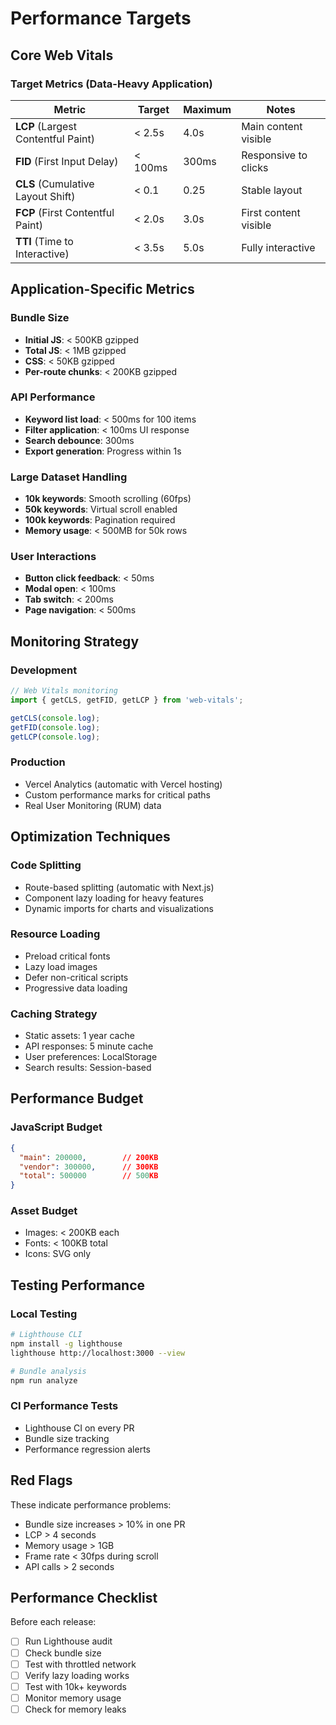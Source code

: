 # Performance Targets

## Core Web Vitals

### Target Metrics (Data-Heavy Application)

| Metric | Target | Maximum | Notes |
|--------|--------|---------|-------|
| **LCP** (Largest Contentful Paint) | < 2.5s | 4.0s | Main content visible |
| **FID** (First Input Delay) | < 100ms | 300ms | Responsive to clicks |
| **CLS** (Cumulative Layout Shift) | < 0.1 | 0.25 | Stable layout |
| **FCP** (First Contentful Paint) | < 2.0s | 3.0s | First content visible |
| **TTI** (Time to Interactive) | < 3.5s | 5.0s | Fully interactive |

## Application-Specific Metrics

### Bundle Size
- **Initial JS**: < 500KB gzipped
- **Total JS**: < 1MB gzipped
- **CSS**: < 50KB gzipped
- **Per-route chunks**: < 200KB gzipped

### API Performance
- **Keyword list load**: < 500ms for 100 items
- **Filter application**: < 100ms UI response
- **Search debounce**: 300ms
- **Export generation**: Progress within 1s

### Large Dataset Handling
- **10k keywords**: Smooth scrolling (60fps)
- **50k keywords**: Virtual scroll enabled
- **100k keywords**: Pagination required
- **Memory usage**: < 500MB for 50k rows

### User Interactions
- **Button click feedback**: < 50ms
- **Modal open**: < 100ms
- **Tab switch**: < 200ms
- **Page navigation**: < 500ms

## Monitoring Strategy

### Development
```javascript
// Web Vitals monitoring
import { getCLS, getFID, getLCP } from 'web-vitals';

getCLS(console.log);
getFID(console.log);
getLCP(console.log);
```

### Production
- Vercel Analytics (automatic with Vercel hosting)
- Custom performance marks for critical paths
- Real User Monitoring (RUM) data

## Optimization Techniques

### Code Splitting
- Route-based splitting (automatic with Next.js)
- Component lazy loading for heavy features
- Dynamic imports for charts and visualizations

### Resource Loading
- Preload critical fonts
- Lazy load images
- Defer non-critical scripts
- Progressive data loading

### Caching Strategy
- Static assets: 1 year cache
- API responses: 5 minute cache
- User preferences: LocalStorage
- Search results: Session-based

## Performance Budget

### JavaScript Budget
```json
{
  "main": 200000,        // 200KB
  "vendor": 300000,      // 300KB  
  "total": 500000        // 500KB
}
```

### Asset Budget
- Images: < 200KB each
- Fonts: < 100KB total
- Icons: SVG only

## Testing Performance

### Local Testing
```bash
# Lighthouse CLI
npm install -g lighthouse
lighthouse http://localhost:3000 --view

# Bundle analysis
npm run analyze
```

### CI Performance Tests
- Lighthouse CI on every PR
- Bundle size tracking
- Performance regression alerts

## Red Flags

These indicate performance problems:
- Bundle size increases > 10% in one PR
- LCP > 4 seconds
- Memory usage > 1GB
- Frame rate < 30fps during scroll
- API calls > 2 seconds

## Performance Checklist

Before each release:
- [ ] Run Lighthouse audit
- [ ] Check bundle size
- [ ] Test with throttled network
- [ ] Verify lazy loading works
- [ ] Test with 10k+ keywords
- [ ] Monitor memory usage
- [ ] Check for memory leaks